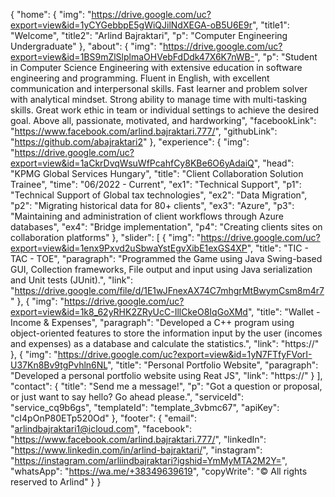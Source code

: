{
    "home": {
        "img": "https://drive.google.com/uc?export=view&id=1yCYGebbpE5gWiQJilNdXEGA-oB5U6E9r",
        "title1": "Welcome",
        "title2": "Arlind Bajraktari",
        "p": "Computer Engineering Undergraduate"
    },
    "about": {
        "img": "https://drive.google.com/uc?export=view&id=1BS9mZlSlplmaOHVebFdDdk47X6K7nWB-",
        "p": "Student in Computer Science Engineering with extensive education in software engineering and programming. Fluent in English, with excellent communication and interpersonal skills. Fast learner and problem solver with analytical mindset. Strong ability to manage time with multi-tasking skills. Great work ethic in team or individual settings to achieve the desired goal. Above all, passionate, motivated, and hardworking",
        "facebookLink": "https://www.facebook.com/arlind.bajraktari.777/",
        "githubLink": "https://github.com/abajraktari2"
    },
    "experience": {
        "img": "https://drive.google.com/uc?export=view&id=1aCkrDvqWsuWfPcahfCy8KBe6O6yAdaiQ",
        "head": "KPMG Global Services Hungary",
        "title": "Client Collaboration Solution Trainee",
        "time": "06/2022 - Current",
        "ex1": "Technical Support",
        "p1": "Technical Support of Global tax technologies",
        "ex2": "Data Migration",
        "p2": "Migrating historical data for 80+ clients",
        "ex3": "Azure",
        "p3": "Maintaining and administration of client workflows through Azure databases",
        "ex4": "Bridge implementation",
        "p4": "Creating clients sites on collaboration platforms"
    },
    "slider": [
        {
            "img": "https://drive.google.com/uc?export=view&id=1enx9Pxvd2uSbwaYstEgvXibE1exGS4XP",
            "title": "TIC - TAC - TOE",
            "paragraph": "Programmed the Game using Java Swing-based GUI, Collection frameworks, File output and input using Java serialization and Unit tests (JUnit).",
            "link": "https://drive.google.com/file/d/1E1wJFnexAX74C7mhgrMtBwymCsm8m4r7"
        },
        {
            "img": "https://drive.google.com/uc?export=view&id=1k8_62yRHK2ZRyUcC-IllCkeO8IqGoXMd",
            "title": "Wallet - Income & Expenses",
            "paragraph": "Developed a C++ program using object-oriented features to store the information input by the user (incomes and expenses) as a database and calculate the statistics.",
            "link": "https://"
        },
        {
            "img": "https://drive.google.com/uc?export=view&id=1yN7FTfyFVorI-U37Kn8Bv9tgPvhln6NL",
            "title": "Personal Portfolio Website",
            "paragraph": "Developed a personal portfolio website using Reat JS",
            "link": "https://"
        }
    ],
    "contact": {
        "title": "Send me a message!",
        "p": "Got a question or proposal, or just want to say hello? Go ahead please.",
        "serviceId": "service_cq9b6gs",
        "templateId": "template_3vbmc67",
        "apiKey": "cI4pOnP80ETp520Od"
    },
    "footer": {
        "email": "arlindbajraktari1@icloud.com",
        "facebook": "https://www.facebook.com/arlind.bajraktari.777/",
        "linkedIn": "https://www.linkedin.com/in/arlind-bajraktari/",
        "instagram": "https://instagram.com/arliindbajraktari?igshid=YmMyMTA2M2Y=",
        "whatsApp": "https://wa.me/+38349639619",
        "copyWrite": "© All rights reserved to Arlind"
    }
}
